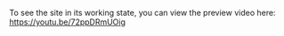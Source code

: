 To see the site in its working state, you can view the preview video here: https://youtu.be/72ppDRmUOig
